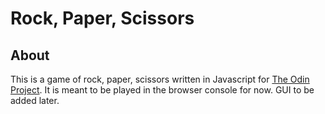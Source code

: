 # Rock, Paper, Scissors

## About

This is a game of rock, paper, scissors written in Javascript for [The Odin Project](https://www.theodinproject.com). It is meant to be played in the browser console for now. GUI to be added later.
